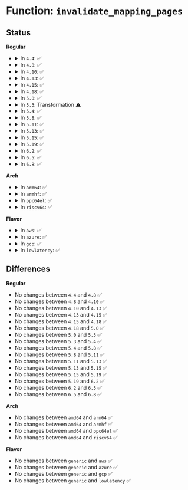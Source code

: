 # Function: <code>invalidate_mapping_pages</code>

## Status
<b>Regular</b>
<ul>
<li>
<details>
<summary>In <code>4.4</code>: ✅</summary>

```c
long unsigned int invalidate_mapping_pages(struct address_space *mapping, long unsigned int start, long unsigned int end);
```

**Collision:** Unique Global

**Inline:** No

**Transformation:** False

**Instances:**

```
In mm/truncate.c (ffffffff8119f6e0)
Location: mm/truncate.c:454
Inline: False
Direct callers:
  - mm/filemap.c:__generic_file_write_iter
  - fs/inode.c:inode_lru_isolate
  - fs/block_dev.c:invalidate_bdev
  - fs/drop_caches.c:drop_pagecache_sb
  - fs/fuse/file.c:fuse_file_write_iter
  - drivers/md/bitmap.c:bitmap_file_unmap
```
**Symbols:**

```
ffffffff8119f6e0-ffffffff8119f8e0: invalidate_mapping_pages (STB_GLOBAL)
```
</details>
</li>
<li>
<details>
<summary>In <code>4.8</code>: ✅</summary>

```c
long unsigned int invalidate_mapping_pages(struct address_space *mapping, long unsigned int start, long unsigned int end);
```

**Collision:** Unique Global

**Inline:** No

**Transformation:** False

**Instances:**

```
In mm/truncate.c (ffffffff811b5420)
Location: mm/truncate.c:465
Inline: False
Direct callers:
  - mm/filemap.c:__generic_file_write_iter
  - mm/fadvise.c:SyS_fadvise64
  - mm/fadvise.c:SyS_fadvise64
  - fs/inode.c:inode_lru_isolate
  - fs/block_dev.c:invalidate_bdev
  - fs/drop_caches.c:drop_pagecache_sb
  - fs/fuse/file.c:fuse_file_write_iter
  - drivers/md/bitmap.c:bitmap_file_unmap
```
**Symbols:**

```
ffffffff811b5420-ffffffff811b56d3: invalidate_mapping_pages (STB_GLOBAL)
```
</details>
</li>
<li>
<details>
<summary>In <code>4.10</code>: ✅</summary>

```c
long unsigned int invalidate_mapping_pages(struct address_space *mapping, long unsigned int start, long unsigned int end);
```

**Collision:** Unique Global

**Inline:** No

**Transformation:** False

**Instances:**

```
In mm/truncate.c (ffffffff811c5a30)
Location: mm/truncate.c:494
Inline: False
Direct callers:
  - mm/filemap.c:__generic_file_write_iter
  - mm/fadvise.c:SyS_fadvise64
  - mm/fadvise.c:SyS_fadvise64
  - fs/inode.c:inode_lru_isolate
  - fs/block_dev.c:invalidate_bdev
  - fs/drop_caches.c:drop_pagecache_sb
  - fs/fuse/file.c:fuse_file_write_iter
  - drivers/md/bitmap.c:bitmap_file_unmap
```
**Symbols:**

```
ffffffff811c5a30-ffffffff811c5cf3: invalidate_mapping_pages (STB_GLOBAL)
```
</details>
</li>
<li>
<details>
<summary>In <code>4.13</code>: ✅</summary>

```c
long unsigned int invalidate_mapping_pages(struct address_space *mapping, long unsigned int start, long unsigned int end);
```

**Collision:** Unique Global

**Inline:** No

**Transformation:** False

**Instances:**

```
In mm/truncate.c (ffffffff811cdd40)
Location: mm/truncate.c:493
Inline: False
Direct callers:
  - mm/filemap.c:__generic_file_write_iter
  - mm/fadvise.c:SyS_fadvise64
  - mm/fadvise.c:SyS_fadvise64
  - fs/inode.c:inode_lru_isolate
  - fs/block_dev.c:invalidate_bdev
  - fs/drop_caches.c:drop_pagecache_sb
  - fs/fuse/file.c:fuse_file_write_iter
  - drivers/md/bitmap.c:bitmap_file_unmap
```
**Symbols:**

```
ffffffff811cdd40-ffffffff811cdfd9: invalidate_mapping_pages (STB_GLOBAL)
```
</details>
</li>
<li>
<details>
<summary>In <code>4.15</code>: ✅</summary>

```c
long unsigned int invalidate_mapping_pages(struct address_space *mapping, long unsigned int start, long unsigned int end);
```

**Collision:** Unique Global

**Inline:** No

**Transformation:** False

**Instances:**

```
In mm/truncate.c (ffffffff811e3100)
Location: mm/truncate.c:546
Inline: False
Direct callers:
  - mm/filemap.c:__generic_file_write_iter
  - mm/fadvise.c:SyS_fadvise64
  - mm/fadvise.c:SyS_fadvise64
  - fs/inode.c:inode_lru_isolate
  - fs/block_dev.c:invalidate_bdev
  - fs/drop_caches.c:drop_pagecache_sb
  - fs/fuse/file.c:fuse_file_write_iter
  - drivers/md/md-bitmap.c:bitmap_file_unmap
```
**Symbols:**

```
ffffffff811e3100-ffffffff811e342c: invalidate_mapping_pages (STB_GLOBAL)
```
</details>
</li>
<li>
<details>
<summary>In <code>4.18</code>: ✅</summary>

```c
long unsigned int invalidate_mapping_pages(struct address_space *mapping, long unsigned int start, long unsigned int end);
```

**Collision:** Unique Global

**Inline:** No

**Transformation:** False

**Instances:**

```
In mm/truncate.c (ffffffff81204770)
Location: mm/truncate.c:542
Inline: False
Direct callers:
  - mm/filemap.c:__generic_file_write_iter
  - mm/fadvise.c:ksys_fadvise64_64
  - mm/fadvise.c:ksys_fadvise64_64
  - fs/inode.c:inode_lru_isolate
  - fs/block_dev.c:invalidate_bdev
  - fs/drop_caches.c:drop_pagecache_sb
  - fs/fuse/file.c:fuse_file_write_iter
  - drivers/md/md-bitmap.c:bitmap_file_unmap
```
**Symbols:**

```
ffffffff81204770-ffffffff81204a87: invalidate_mapping_pages (STB_GLOBAL)
```
</details>
</li>
<li>
<details>
<summary>In <code>5.0</code>: ✅</summary>

```c
long unsigned int invalidate_mapping_pages(struct address_space *mapping, long unsigned int start, long unsigned int end);
```

**Collision:** Unique Global

**Inline:** No

**Transformation:** False

**Instances:**

```
In mm/truncate.c (ffffffff81217130)
Location: mm/truncate.c:543
Inline: False
Direct callers:
  - mm/filemap.c:__generic_file_write_iter
  - mm/fadvise.c:vfs_fadvise
  - mm/fadvise.c:vfs_fadvise
  - fs/inode.c:inode_lru_isolate
  - fs/block_dev.c:invalidate_bdev
  - fs/drop_caches.c:drop_pagecache_sb
  - fs/fuse/file.c:fuse_file_write_iter
  - drivers/md/md-bitmap.c:md_bitmap_file_unmap
```
**Symbols:**

```
ffffffff81217130-ffffffff8121745c: invalidate_mapping_pages (STB_GLOBAL)
```
</details>
</li>
<li>
<details>
<summary>In <code>5.3</code>: Transformation ⚠️</summary>

```c
long unsigned int invalidate_mapping_pages(struct address_space *mapping, long unsigned int start, long unsigned int end);
```

**Collision:** Unique Global

**Inline:** No

**Transformation:** True

**Instances:**

```
In mm/truncate.c (0)
Location: mm/truncate.c:546
Inline: False
Direct callers:
  - mm/filemap.c:__generic_file_write_iter
  - mm/fadvise.c:vfs_fadvise
  - mm/fadvise.c:vfs_fadvise
  - fs/inode.c:inode_lru_isolate
  - fs/block_dev.c:invalidate_bdev
  - fs/drop_caches.c:drop_pagecache_sb
  - fs/fuse/file.c:fuse_file_write_iter
  - drivers/md/md-bitmap.c:md_bitmap_file_unmap
```
**Symbols:**

```
ffffffff81226e0c-ffffffff81226e1f: invalidate_mapping_pages.cold (STB_LOCAL)
ffffffff81226aa0-ffffffff81226d8d: invalidate_mapping_pages (STB_GLOBAL)
```
</details>
</li>
<li>
<details>
<summary>In <code>5.4</code>: ✅</summary>

```c
long unsigned int invalidate_mapping_pages(struct address_space *mapping, long unsigned int start, long unsigned int end);
```

**Collision:** Unique Global

**Inline:** No

**Transformation:** False

**Instances:**

```
In mm/truncate.c (ffffffff81234910)
Location: mm/truncate.c:546
Inline: False
Direct callers:
  - mm/filemap.c:__generic_file_write_iter
  - mm/fadvise.c:generic_fadvise
  - mm/fadvise.c:generic_fadvise
  - fs/inode.c:inode_lru_isolate
  - fs/block_dev.c:invalidate_bdev
  - fs/drop_caches.c:drop_pagecache_sb
  - fs/fuse/file.c:fuse_file_write_iter
  - drivers/md/md-bitmap.c:md_bitmap_file_unmap
```
**Symbols:**

```
ffffffff81234910-ffffffff81234cb6: invalidate_mapping_pages (STB_GLOBAL)
```
</details>
</li>
<li>
<details>
<summary>In <code>5.8</code>: ✅</summary>

```c
long unsigned int invalidate_mapping_pages(struct address_space *mapping, long unsigned int start, long unsigned int end);
```

**Collision:** Unique Global

**Inline:** No

**Transformation:** False

**Instances:**

```
In mm/truncate.c (ffffffff81261f30)
Location: mm/truncate.c:546
Inline: False
Direct callers:
  - mm/filemap.c:__generic_file_write_iter
  - mm/fadvise.c:generic_fadvise
  - mm/fadvise.c:generic_fadvise
  - fs/inode.c:inode_lru_isolate
  - fs/block_dev.c:invalidate_bdev
  - fs/drop_caches.c:drop_pagecache_sb
  - fs/ext4/file.c:ext4_dio_write_iter
  - fs/fuse/file.c:fuse_cache_write_iter
  - drivers/md/md-bitmap.c:md_bitmap_file_unmap
```
**Symbols:**

```
ffffffff81261f30-ffffffff812622e3: invalidate_mapping_pages (STB_GLOBAL)
```
</details>
</li>
<li>
<details>
<summary>In <code>5.11</code>: ✅</summary>

```c
long unsigned int invalidate_mapping_pages(struct address_space *mapping, long unsigned int start, long unsigned int end);
```

**Collision:** Unique Global

**Inline:** No

**Transformation:** False

**Instances:**

```
In mm/truncate.c (ffffffff8126c600)
Location: mm/truncate.c:632
Inline: False
Direct callers:
  - mm/filemap.c:__generic_file_write_iter
  - mm/fadvise.c:generic_fadvise
  - fs/inode.c:inode_lru_isolate
  - fs/block_dev.c:invalidate_bdev
  - fs/drop_caches.c:drop_pagecache_sb
  - fs/ext4/file.c:ext4_dio_write_iter
  - fs/fuse/file.c:fuse_cache_write_iter
  - drivers/md/md-bitmap.c:md_bitmap_file_unmap
```
**Symbols:**

```
ffffffff8126c600-ffffffff8126c612: invalidate_mapping_pages (STB_GLOBAL)
```
</details>
</li>
<li>
<details>
<summary>In <code>5.13</code>: ✅</summary>

```c
long unsigned int invalidate_mapping_pages(struct address_space *mapping, long unsigned int start, long unsigned int end);
```

**Collision:** Unique Global

**Inline:** No

**Transformation:** False

**Instances:**

```
In mm/truncate.c (ffffffff81271360)
Location: mm/truncate.c:529
Inline: False
Direct callers:
  - mm/filemap.c:__generic_file_write_iter
  - mm/fadvise.c:generic_fadvise
  - fs/inode.c:inode_lru_isolate
  - fs/block_dev.c:invalidate_bdev
  - fs/drop_caches.c:drop_pagecache_sb
  - fs/ext4/file.c:ext4_dio_write_iter
  - fs/fuse/file.c:fuse_cache_write_iter
  - drivers/md/md-bitmap.c:md_bitmap_file_unmap
```
**Symbols:**

```
ffffffff81271360-ffffffff81271372: invalidate_mapping_pages (STB_GLOBAL)
```
</details>
</li>
<li>
<details>
<summary>In <code>5.15</code>: ✅</summary>

```c
long unsigned int invalidate_mapping_pages(struct address_space *mapping, long unsigned int start, long unsigned int end);
```

**Collision:** Unique Global

**Inline:** No

**Transformation:** False

**Instances:**

```
In mm/truncate.c (ffffffff812ae8e0)
Location: mm/truncate.c:530
Inline: False
Direct callers:
  - mm/filemap.c:__generic_file_write_iter
  - mm/fadvise.c:generic_fadvise
  - fs/inode.c:inode_lru_isolate
  - fs/drop_caches.c:drop_pagecache_sb
  - fs/ext4/file.c:ext4_dio_write_iter
  - fs/fuse/file.c:fuse_cache_write_iter
  - block/bdev.c:invalidate_bdev
  - drivers/md/md-bitmap.c:md_bitmap_file_unmap
```
**Symbols:**

```
ffffffff812ae8e0-ffffffff812ae8f2: invalidate_mapping_pages (STB_GLOBAL)
```
</details>
</li>
<li>
<details>
<summary>In <code>5.19</code>: ✅</summary>

```c
long unsigned int invalidate_mapping_pages(struct address_space *mapping, long unsigned int start, long unsigned int end);
```

**Collision:** Unique Global

**Inline:** No

**Transformation:** False

**Instances:**

```
In mm/truncate.c (ffffffff81308ec0)
Location: mm/truncate.c:564
Inline: False
Direct callers:
  - mm/filemap.c:__generic_file_write_iter
  - mm/fadvise.c:generic_fadvise
  - fs/inode.c:inode_lru_isolate
  - fs/drop_caches.c:drop_pagecache_sb
  - fs/ext4/file.c:ext4_dio_write_iter
  - fs/fuse/file.c:fuse_cache_write_iter
  - block/bdev.c:__invalidate_device
  - drivers/md/md-bitmap.c:md_bitmap_file_unmap
```
**Symbols:**

```
ffffffff81308ec0-ffffffff81308ede: invalidate_mapping_pages (STB_GLOBAL)
```
</details>
</li>
<li>
<details>
<summary>In <code>6.2</code>: ✅</summary>

```c
long unsigned int invalidate_mapping_pages(struct address_space *mapping, long unsigned int start, long unsigned int end);
```

**Collision:** Unique Global

**Inline:** No

**Transformation:** False

**Instances:**

```
In mm/truncate.c (ffffffff81372cc0)
Location: mm/truncate.c:556
Inline: False
Direct callers:
  - mm/filemap.c:__generic_file_write_iter
  - mm/fadvise.c:generic_fadvise
  - fs/inode.c:inode_lru_isolate
  - fs/drop_caches.c:drop_pagecache_sb
  - fs/ext4/file.c:ext4_dio_write_iter
  - fs/fuse/file.c:fuse_cache_write_iter
  - block/bdev.c:__invalidate_device
  - drivers/md/md-bitmap.c:md_bitmap_file_unmap
```
**Symbols:**

```
ffffffff81372cc0-ffffffff81372cde: invalidate_mapping_pages (STB_GLOBAL)
```
</details>
</li>
<li>
<details>
<summary>In <code>6.5</code>: ✅</summary>

```c
long unsigned int invalidate_mapping_pages(struct address_space *mapping, long unsigned int start, long unsigned int end);
```

**Collision:** Unique Global

**Inline:** No

**Transformation:** False

**Instances:**

```
In mm/truncate.c (ffffffff813a4e20)
Location: mm/truncate.c:556
Inline: False
Direct callers:
  - mm/fadvise.c:generic_fadvise
  - fs/inode.c:inode_lru_isolate
  - fs/libfs.c:direct_write_fallback
  - fs/drop_caches.c:drop_pagecache_sb
  - fs/ext4/file.c:ext4_dio_write_iter
  - block/bdev.c:__invalidate_device
  - drivers/md/md-bitmap.c:md_bitmap_file_unmap
```
**Symbols:**

```
ffffffff813a4e20-ffffffff813a4e3e: invalidate_mapping_pages (STB_GLOBAL)
```
</details>
</li>
<li>
<details>
<summary>In <code>6.8</code>: ✅</summary>

```c
long unsigned int invalidate_mapping_pages(struct address_space *mapping, long unsigned int start, long unsigned int end);
```

**Collision:** Unique Global

**Inline:** No

**Transformation:** False

**Instances:**

```
In mm/truncate.c (ffffffff813ce9a0)
Location: mm/truncate.c:546
Inline: False
Direct callers:
  - mm/fadvise.c:generic_fadvise
  - fs/inode.c:inode_lru_isolate
  - fs/libfs.c:direct_write_fallback
  - fs/drop_caches.c:drop_pagecache_sb
  - fs/ext4/file.c:ext4_dio_write_iter
  - block/bdev.c:bdev_mark_dead
  - drivers/gpu/drm/drm_gem_shmem_helper.c:drm_gem_shmem_purge
  - drivers/md/md-bitmap.c:md_bitmap_file_unmap
```
**Symbols:**

```
ffffffff813ce9a0-ffffffff813ce9be: invalidate_mapping_pages (STB_GLOBAL)
```
</details>
</li>
</ul>
<b>Arch</b>
<ul>
<li>
<details>
<summary>In <code>arm64</code>: ✅</summary>

```c
long unsigned int invalidate_mapping_pages(struct address_space *mapping, long unsigned int start, long unsigned int end);
```

**Collision:** Unique Global

**Inline:** No

**Transformation:** False

**Instances:**

```
In mm/truncate.c (ffff8000102c4fa0)
Location: mm/truncate.c:546
Inline: False
Direct callers:
  - mm/filemap.c:__generic_file_write_iter
  - mm/fadvise.c:generic_fadvise
  - mm/fadvise.c:generic_fadvise
  - fs/inode.c:inode_lru_isolate
  - fs/block_dev.c:invalidate_bdev
  - fs/drop_caches.c:drop_pagecache_sb
  - fs/fuse/file.c:fuse_file_write_iter
  - drivers/md/md-bitmap.c:md_bitmap_file_unmap
```
**Symbols:**

```
ffff8000102c4fa0-ffff8000102c533c: invalidate_mapping_pages (STB_GLOBAL)
```
</details>
</li>
<li>
<details>
<summary>In <code>armhf</code>: ✅</summary>

```c
long unsigned int invalidate_mapping_pages(struct address_space *mapping, long unsigned int start, long unsigned int end);
```

**Collision:** Unique Global

**Inline:** No

**Transformation:** False

**Instances:**

```
In mm/truncate.c (c04ef844)
Location: mm/truncate.c:546
Inline: False
Direct callers:
  - mm/filemap.c:__generic_file_write_iter
  - mm/fadvise.c:generic_fadvise
  - mm/fadvise.c:generic_fadvise
  - fs/inode.c:inode_lru_isolate
  - fs/block_dev.c:invalidate_bdev
  - fs/drop_caches.c:drop_pagecache_sb
  - fs/fuse/file.c:fuse_file_write_iter
  - drivers/md/md-bitmap.c:md_bitmap_file_unmap
```
**Symbols:**

```
c04ef844-c04efa2c: invalidate_mapping_pages (STB_GLOBAL)
```
</details>
</li>
<li>
<details>
<summary>In <code>ppc64el</code>: ✅</summary>

```c
long unsigned int invalidate_mapping_pages(struct address_space *mapping, long unsigned int start, long unsigned int end);
```

**Collision:** Unique Global

**Inline:** No

**Transformation:** False

**Instances:**

```
In mm/truncate.c (c00000000037f780)
Location: mm/truncate.c:546
Inline: False
Direct callers:
  - mm/filemap.c:__generic_file_write_iter
  - mm/fadvise.c:generic_fadvise
  - mm/fadvise.c:generic_fadvise
  - fs/inode.c:inode_lru_isolate
  - fs/block_dev.c:invalidate_bdev
  - fs/drop_caches.c:drop_pagecache_sb
  - fs/fuse/file.c:fuse_file_write_iter
  - drivers/md/md-bitmap.c:md_bitmap_file_unmap
```
**Symbols:**

```
c00000000037f780-c00000000037fc98: invalidate_mapping_pages (STB_GLOBAL)
```
</details>
</li>
<li>
<details>
<summary>In <code>riscv64</code>: ✅</summary>

```c
long unsigned int invalidate_mapping_pages(struct address_space *mapping, long unsigned int start, long unsigned int end);
```

**Collision:** Unique Global

**Inline:** No

**Transformation:** False

**Instances:**

```
In mm/truncate.c (ffffffe0001e5634)
Location: mm/truncate.c:546
Inline: False
Direct callers:
  - mm/filemap.c:__generic_file_write_iter
  - mm/fadvise.c:generic_fadvise
  - mm/fadvise.c:generic_fadvise
  - fs/inode.c:inode_lru_isolate
  - fs/block_dev.c:invalidate_bdev
  - fs/drop_caches.c:drop_pagecache_sb
  - fs/fuse/file.c:fuse_file_write_iter
  - drivers/md/md-bitmap.c:md_bitmap_file_unmap
```
**Symbols:**

```
ffffffe0001e5634-ffffffe0001e582a: invalidate_mapping_pages (STB_GLOBAL)
```
</details>
</li>
</ul>
<b>Flavor</b>
<ul>
<li>
<details>
<summary>In <code>aws</code>: ✅</summary>

```c
long unsigned int invalidate_mapping_pages(struct address_space *mapping, long unsigned int start, long unsigned int end);
```

**Collision:** Unique Global

**Inline:** No

**Transformation:** False

**Instances:**

```
In mm/truncate.c (ffffffff8122cf60)
Location: mm/truncate.c:546
Inline: False
Direct callers:
  - mm/filemap.c:__generic_file_write_iter
  - mm/fadvise.c:generic_fadvise
  - mm/fadvise.c:generic_fadvise
  - fs/inode.c:inode_lru_isolate
  - fs/block_dev.c:invalidate_bdev
  - fs/drop_caches.c:drop_pagecache_sb
  - fs/fuse/file.c:fuse_file_write_iter
  - drivers/md/md-bitmap.c:md_bitmap_file_unmap
```
**Symbols:**

```
ffffffff8122cf60-ffffffff8122d306: invalidate_mapping_pages (STB_GLOBAL)
```
</details>
</li>
<li>
<details>
<summary>In <code>azure</code>: ✅</summary>

```c
long unsigned int invalidate_mapping_pages(struct address_space *mapping, long unsigned int start, long unsigned int end);
```

**Collision:** Unique Global

**Inline:** No

**Transformation:** False

**Instances:**

```
In mm/truncate.c (ffffffff81220030)
Location: mm/truncate.c:546
Inline: False
Direct callers:
  - mm/filemap.c:__generic_file_write_iter
  - mm/fadvise.c:generic_fadvise
  - mm/fadvise.c:generic_fadvise
  - fs/inode.c:inode_lru_isolate
  - fs/block_dev.c:invalidate_bdev
  - fs/drop_caches.c:drop_pagecache_sb
  - fs/fuse/file.c:fuse_file_write_iter
  - drivers/md/md-bitmap.c:md_bitmap_file_unmap
```
**Symbols:**

```
ffffffff81220030-ffffffff812203d0: invalidate_mapping_pages (STB_GLOBAL)
```
</details>
</li>
<li>
<details>
<summary>In <code>gcp</code>: ✅</summary>

```c
long unsigned int invalidate_mapping_pages(struct address_space *mapping, long unsigned int start, long unsigned int end);
```

**Collision:** Unique Global

**Inline:** No

**Transformation:** False

**Instances:**

```
In mm/truncate.c (ffffffff8122ad00)
Location: mm/truncate.c:546
Inline: False
Direct callers:
  - mm/filemap.c:__generic_file_write_iter
  - mm/fadvise.c:generic_fadvise
  - mm/fadvise.c:generic_fadvise
  - fs/inode.c:inode_lru_isolate
  - fs/block_dev.c:invalidate_bdev
  - fs/drop_caches.c:drop_pagecache_sb
  - fs/fuse/file.c:fuse_file_write_iter
  - drivers/md/md-bitmap.c:md_bitmap_file_unmap
```
**Symbols:**

```
ffffffff8122ad00-ffffffff8122b0a6: invalidate_mapping_pages (STB_GLOBAL)
```
</details>
</li>
<li>
<details>
<summary>In <code>lowlatency</code>: ✅</summary>

```c
long unsigned int invalidate_mapping_pages(struct address_space *mapping, long unsigned int start, long unsigned int end);
```

**Collision:** Unique Global

**Inline:** No

**Transformation:** False

**Instances:**

```
In mm/truncate.c (ffffffff8123a100)
Location: mm/truncate.c:546
Inline: False
Direct callers:
  - mm/filemap.c:__generic_file_write_iter
  - mm/fadvise.c:generic_fadvise
  - mm/fadvise.c:generic_fadvise
  - fs/inode.c:inode_lru_isolate
  - fs/block_dev.c:invalidate_bdev
  - fs/drop_caches.c:drop_pagecache_sb
  - fs/fuse/file.c:fuse_file_write_iter
  - drivers/md/md-bitmap.c:md_bitmap_file_unmap
```
**Symbols:**

```
ffffffff8123a100-ffffffff8123a498: invalidate_mapping_pages (STB_GLOBAL)
```
</details>
</li>
</ul>

## Differences
<b>Regular</b>
<ul>
<li>
No changes between <code>4.4</code> and <code>4.8</code> ✅
</li>
<li>
No changes between <code>4.8</code> and <code>4.10</code> ✅
</li>
<li>
No changes between <code>4.10</code> and <code>4.13</code> ✅
</li>
<li>
No changes between <code>4.13</code> and <code>4.15</code> ✅
</li>
<li>
No changes between <code>4.15</code> and <code>4.18</code> ✅
</li>
<li>
No changes between <code>4.18</code> and <code>5.0</code> ✅
</li>
<li>
No changes between <code>5.0</code> and <code>5.3</code> ✅
</li>
<li>
No changes between <code>5.3</code> and <code>5.4</code> ✅
</li>
<li>
No changes between <code>5.4</code> and <code>5.8</code> ✅
</li>
<li>
No changes between <code>5.8</code> and <code>5.11</code> ✅
</li>
<li>
No changes between <code>5.11</code> and <code>5.13</code> ✅
</li>
<li>
No changes between <code>5.13</code> and <code>5.15</code> ✅
</li>
<li>
No changes between <code>5.15</code> and <code>5.19</code> ✅
</li>
<li>
No changes between <code>5.19</code> and <code>6.2</code> ✅
</li>
<li>
No changes between <code>6.2</code> and <code>6.5</code> ✅
</li>
<li>
No changes between <code>6.5</code> and <code>6.8</code> ✅
</li>
</ul>
<b>Arch</b>
<ul>
<li>
No changes between <code>amd64</code> and <code>arm64</code> ✅
</li>
<li>
No changes between <code>amd64</code> and <code>armhf</code> ✅
</li>
<li>
No changes between <code>amd64</code> and <code>ppc64el</code> ✅
</li>
<li>
No changes between <code>amd64</code> and <code>riscv64</code> ✅
</li>
</ul>
<b>Flavor</b>
<ul>
<li>
No changes between <code>generic</code> and <code>aws</code> ✅
</li>
<li>
No changes between <code>generic</code> and <code>azure</code> ✅
</li>
<li>
No changes between <code>generic</code> and <code>gcp</code> ✅
</li>
<li>
No changes between <code>generic</code> and <code>lowlatency</code> ✅
</li>
</ul>
